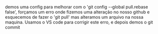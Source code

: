 demos uma config para melhorar com o 'git config --global pull.rebase false', forçamos um erro onde fizemos uma alteração no nosso github e esquecemos de fazer o 'git pull' mas alteramos um arquivo na nossa maquina.
 Usamos o VS code para corrigir este erro, e depois demos o git commit
